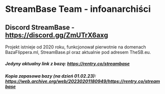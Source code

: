 # StreamBase Team - infoanarchiści
## Discord StreamBase - https://discord.gg/ZmUTrX6axg 
Projekt istnieje od 2020 roku, funkcjonował pierwotnie na domenach BazaFlippera.ml, StreamBase.pl oraz aktualnie pod adresem TheSB.eu.

##### Jedyny aktualny link z bazą: https://rentry.co/streambase
##### Kopia zapasowa bazy (na dzień 01.02.23): https://web.archive.org/web/20230201180949/https://rentry.co/streambase
